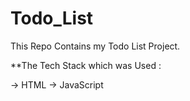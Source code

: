 # Todo_List
This Repo Contains my Todo List Project.

**The Tech Stack which was Used : 
 
 -> HTML
 -> JavaScript
